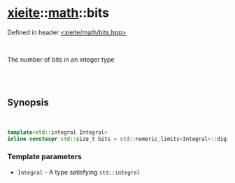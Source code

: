 # [xieite](../xieite.md)::[math](../math.md)::bits
Defined in header [<xieite/math/bits.hpp>](../../include/xieite/math/bits.hpp)

<br/>

The number of bits in an integer type

<br/><br/>

## Synopsis

<br/>

```cpp
template<std::integral Integral>
inline constexpr std::size_t bits = std::numeric_limits<Integral>::digits + std::numeric_limits<Integral>::is_signed;
```
### Template parameters
- `Integral` - A type satisfying `std::integral`

